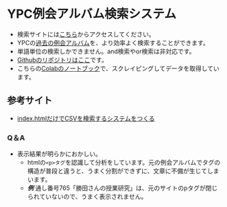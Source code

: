 # YPC例会アルバム検索システム

* 検索サイトには[こちら](https://phys-ken.github.io/ypc_database/index.html)からアクセスしてください。
* YPCの[過去の例会アルバム](https://www2.hamajima.co.jp/~tenjin/ypc/ypcalbum.html)を、より効率よく検索することができます。
* 単語単位の検索しかできません。and検索やor検索は非対応です。
* [Githubのリポジトリはここ](https://github.com/phys-ken/ypc_database)です。
* こちらの[Colabのノートブック](https://github.com/phys-ken/ypc_database/blob/master/ypc_database_tool.ipynb)で、スクレイピングしてデータを取得しています。

## 参考サイト
* [index.htmlだけでCSVを検索するシステムをつくる](https://qiita.com/tamoco/items/87e344c8832c54d95cfb)

### Q＆A
* 表示結果が明らかにおかしい。
  * htmlの`<p>タグ`を認識して分析をしています。元の例会アルバムでタグの構造が普段と違うと、うまく分割ができずに、文章に不備が生じてしまいます。
  * ***例*** 通し番号765「勝田さんの授業研究」は、元のサイトのpタグが閉じられていないので、うまく表示されません。